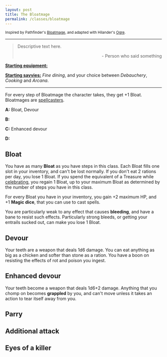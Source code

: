 ```yaml
---
layout: post
title: The Bloatmage
permalink: /classes/bloatmage
---
```

<small>Inspired by Pathfinder's [Bloatmage](https://www.d20pfsrd.com/classes/prestige-classes/other-paizo/a-b/bloatmage/), and adapted with Hilander's [Ogre](https://saltygoo.github.io/class/ogre).</small>

***

>Descriptive text here.
>
><p style="text-align: right">- Person who said something</p>

<b><u>Starting equipment:</u></b> 

<b><u>Starting savvies:</u></b> <i>Fine dining</i>, and your choice between <i>Debauchery</i>, <i>Cooking</i> and <i>Arcana</i>.

***

For every step of Bloatmage the character takes, they get +1 Bloat. Bloatmages are [spellcasters](https://bartapapa.github.io/legend/base-rules).

<b>A:</b> Bloat, Devour

<b>B:</b> 

<b>C:</b> Enhanced devour

<b>D:</b> 

## Bloat
You have as many <b>Bloat</b> as you have steps in this class. Each Bloat fills one slot in your inventory, and can't be lost normally. If you don't eat 2 rations per day, you lose 1 Bloat. If you spend the equivalent of a Treasure while [celebrating](https://bartapapa.github.io/legend/base-rules), you regain 1 Bloat, up to your maximum Bloat as determined by the number of steps you have in this class.

For every Bloat you have in your inventory, you gain +2 maximum HP, and +1 <b>Magic dice</b>, that you can use to cast spells.

You are particularly weak to any effect that causes <b>bleeding</b>, and have a bane to resist such effects. Particularly strong bleeds, or getting your entrails sucked out, can make you lose 1 Bloat.

## Devour
Your teeth are a weapon that deals 1d6 damage. You can eat anything as big as a chicken and softer than stone as a ration. You have a boon on resisting the effects of rot and poison you ingest.

## Enhanced devour
Your teeth become a weapon that deals 1d6+2 damage. Anything that you chomp on becomes <b>grappled</b> by you, and can't move unless it takes an action to tear itself away from you.

## Parry

## Additional attack

## Eyes of a killer

